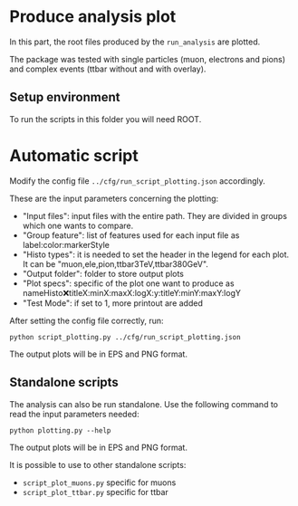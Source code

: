 # Produce analysis plot

In this part, the root files produced by the `run_analysis` are plotted.

The package was tested with single particles (muon, electrons and pions) and complex events (ttbar without and with overlay).

## Setup environment

To run the scripts in this folder you will need ROOT.

# Automatic script

Modify the config file `../cfg/run_script_plotting.json` accordingly.

These are the input parameters concerning the plotting:
- "Input files": input files with the entire path. They are divided in groups which one wants to compare.
- "Group feature": list of features used for each input file as label:color:markerStyle 
- "Histo types": it is needed to set the header in the legend for each plot. It can be "muon,ele,pion,ttbar3TeV,ttbar380GeV".
- "Output folder": folder to store output plots
- "Plot specs": specific of the plot one want to produce as nameHisto:x:titleX:minX:maxX:logX:y:titleY:minY:maxY:logY
- "Test Mode": if set to 1, more printout are added

After setting the config file correctly, run:
```
python script_plotting.py ../cfg/run_script_plotting.json
```
The output plots will be in EPS and PNG format.

## Standalone scripts

The analysis can also be run standalone.
Use the following command to read the input parameters needed:
```
python plotting.py --help
```
The output plots will be in EPS and PNG format.

It is possible to use to other standalone scripts:
- `script_plot_muons.py` specific for muons
- `script_plot_ttbar.py` specific for ttbar
